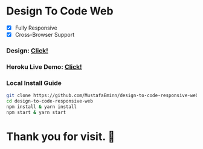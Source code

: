 # Design To Code Web
- [x] Fully Responsive
- [x] Cross-Browser Support

### Design: [Click!](https://www.figma.com/file/wsEjHh8WHeB0urxDVSSrF5/%F0%9F%8E%A8-Creative-Website-Template-for-Figma-(Community)?node-id=164%3A107372)

### Heroku Live Demo: [Click!](https://grid-design-to-code.herokuapp.com/) 

### Local Install Guide

```sh
git clone https://github.com/MustafaEminn/design-to-code-responsive-web
cd design-to-code-responsive-web
npm install & yarn install
npm start & yarn start
```

# Thank you for visit. 🙂
